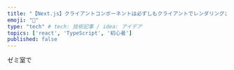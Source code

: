 ```yaml
---
title: "【Next.js】クライアントコンポーネントは必ずしもクライアントでレンダリングされない件"
emoji: "🤯"
type: "tech" # tech: 技術記事 / idea: アイデア
topics: ['react', 'TypeScript', '初心者']
published: false
---
```


ゼミ室で